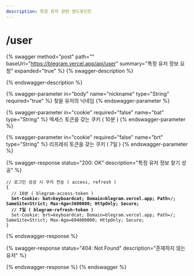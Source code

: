 ```yaml
---
description: 특정 유저 관련 엔드포인트
---
```


# /user

{% swagger method="post" path="" baseUrl="https://blegram.vercel.app/api/user" summary="특정 유저 정보 요청" expanded="true" %}
{% swagger-description %}

{% endswagger-description %}

{% swagger-parameter in="body" name="nickname" type="String" required="true" %}
찾을 유저의 닉네임
{% endswagger-parameter %}

{% swagger-parameter in="cookie" required="false" name="bat" type="String" %}
엑세스 토큰을 갖는 쿠키 ( 10분 )
{% endswagger-parameter %}

{% swagger-parameter in="cookie" required="false" name="brt" type="String" %}
리프레쉬 토큰을 갖는 쿠키 ( 7일 )
{% endswagger-parameter %}

{% swagger-response status="200: OK" description="특정 유저 정보 찾기 성공" %}
<pre class="language-json" data-line-numbers><code class="lang-json">// 로그인 성공 시 쿠키 전송 ( access, refresh )
{
  // 10분 ( blegram-access-token )
<strong>  Set-Cookie: bat=keyboardcat; Domain=blegram.vercel.app; Path=/; SameSite=Strict; Max-Age=3600000; HttpOnly; Secure;
</strong><strong>  // 7일 ( blegram-refresh-token )
</strong>  Set-Cookie: brt=keyboardcat; Domain=blegram.vercel.app; Path=/; SameSite=Strict; Max-Age=604800000; HttpOnly; Secure;
}
</code></pre>
{% endswagger-response %}

{% swagger-response status="404: Not Found" description="존재하지 않는 유저" %}

{% endswagger-response %}
{% endswagger %}
